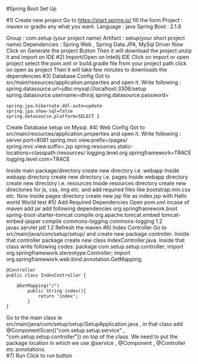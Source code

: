 #Spring Boot Set Up

#1) Create new project
Go to https://start.spring.io/ 
fill the form
Project : maven or gradle any what you want.
Language : java
Spring Boot : 2.1.8

Group : com.setup (your project name) 
Artifact : setup(your short project name) 
Dependencies : Spring Web , Spring Data JPA,  MySql Driver
Now Click on Generate the project Button
Then it will download the project
unzip it and import on IDE
#2) Import/Open on Intellij IDE
Click on import or open project
select the pom.xml or build.gradle file from your project path
click on open as project
Then it will take few minutes to downloads the dependencies
#3) Database Config
Got to src/main/resources/application.properties and open it.
Write following :
spring.datasource.url=jdbc:mysql://localhost:3306/setup
	spring.datasource.username=dhiraj
	spring.datasource.password=

	spring.jpa.hibernate.ddl-auto=update
	spring.jpa.show-sql=false
	spring.datasource.platform=SELECT 1
Create Database setup on Mysql.
#4) Web Config
Got to src/main/resources/application.properties and open it.
Write following :
server.port=8081
spring.mvc.view.prefix=/pages/
	spring.mvc.view.suffix=.jsp
	spring.resources.static-locations=classpath:/resources/
	logging.level.org.springframework=TRACE
	logging.level.com=TRACE

Inside main package/directory create new directory i.e.   webapp
Inside webapp   directory create new  directory i.e. pages
Inside webapp   directory create new  directory i.e.  resources
Inside resources directory create new directories for js, css, img etc. and add required files like bootstrap.min.css etc.
Now inside pages  directory create new jsp file as index.jsp with Hello world World text
#5) Add Required Dependencies
Open pom.xml incase of maven
add <packaging>jar</packaging>
add following  dependencies
<dependency>
          <groupId>org.springframework.boot</groupId>
          <artifactId>spring-boot-starter-tomcat</artifactId>
          <scope>compile</scope>
       </dependency>
<dependency>
          <groupId>org.apache.tomcat.embed</groupId>
          <artifactId>tomcat-embed-jasper</artifactId>
          <scope>compile</scope>
      </dependency>
<dependency>
           <groupId>commons-logging</groupId>
           <artifactId>commons-logging</artifactId>
           <version>1.2</version>
      </dependency>
<dependency>
         <groupId>javax.servlet</groupId>
         <artifactId>jstl</artifactId>
         <version>1.2</version>
       </dependency>
Refresh the maven 
#6) Index Controller
Go to src/main/java/com/setup/setup/ and create new package controller.
Inside that controller package create new class IndexController.java.
Inside that class write following codes:
package com.setup.setup.controller;
	import org.springframework.stereotype.Controller;
	import org.springframework.web.bind.annotation.GetMapping;

	@Controller
	public class IndexController {
    	
		@GetMapping("/")
    		public String index(){
        		return "index";
    		}
	}
Go to the main class ie src/main/java/com/setup/setup/SetupApplication.java , in that class add @ComponentScan({"com.setup.setup.service" , "com.setup.setup.controller"}) on top of the class. We need to put the package location in which we use @service , @Component , @Controller etc annotations.   
#7) Run
Click to run button